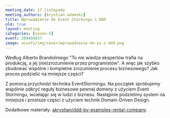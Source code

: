```yaml
---
meeting_date: 17 listopada
meeting_authors: [krystian.adamski]
title: Wprowadzenie do Event Stormingu i DDD
old: true
layout: meeting
categories: [sezon-5]
event: 289494837
image: assets/img/cover/wprowadzenie-do-es-i-ddd.png
---
```


Według Alberto Brandoliniego "To nie wiedza ekspertów trafia na produkcję, a jej (nie)zrozumienie przez programistów". 
A więc jak szybko zbudować wspólne i kompletne zrozumienie procesu biznesowego? Jak proces podzielić na mniejsze części?

Z pomocą przychodzi technika EventStormingu. Na początek spróbujemy wspólnie odkryć reguły biznesowe pewnej domeny z użyciem Event Stormingu, 
wcielając się w ludzi z biznesu. Następnie podzielimy system na mniejsze i prostsze części z użyciem technik Domain-Driven Design.

Dodatkowe materiały: 
[akrystian/ddd-by-examples-rental-company](https://github.com/akrystian/ddd-by-examples-rental-company).
